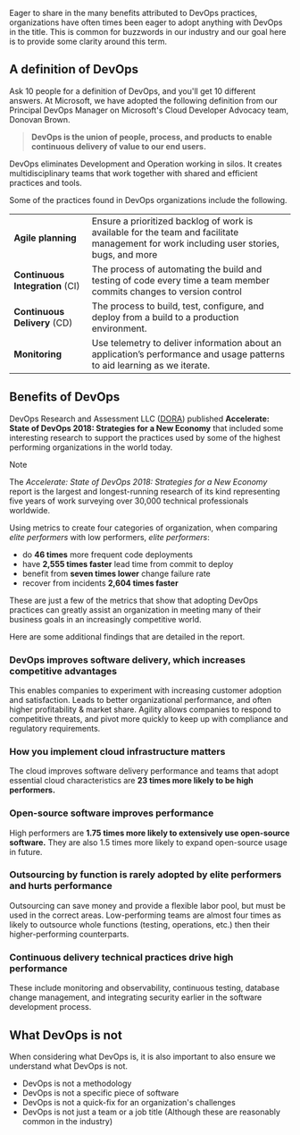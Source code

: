Eager to share in the many benefits attributed to DevOps practices, organizations have often times been eager to adopt anything with DevOps in the title. This is common for buzzwords in our industry and our goal here is to provide some clarity around this term.

## A definition of DevOps

Ask 10 people for a definition of DevOps, and you'll get 10 different answers. At Microsoft, we have adopted the following definition from our Principal DevOps Manager on Microsoft's Cloud Developer Advocacy team, Donovan Brown.

> **DevOps is the union of people, process, and products to enable continuous delivery of value to our end users.**

DevOps eliminates Development and Operation working in silos. It creates multidisciplinary teams that work together with shared and efficient practices and tools.

Some of the practices found in DevOps organizations include the following.

| | |
|-|-|
| **Agile planning** | Ensure a prioritized backlog of work is available for the team and facilitate management for work including user stories, bugs, and more |
| **Continuous Integration** (CI) | The process of automating the build and testing of code every time a team member commits changes to version control |
| **Continuous Delivery** (CD) | The process to build, test, configure, and deploy from a build to a production environment. |
| **Monitoring** | Use telemetry to deliver information about an application’s performance and usage patterns to aid learning as we iterate. |


## Benefits of DevOps

DevOps Research and Assessment LLC ([DORA](https://devops-research.com/)) published **Accelerate: State of DevOps 2018: Strategies for a New Economy** that included some interesting research to support the practices used by some of the highest performing organizations in the world today. 

> [!NOTE]
> The _Accelerate: State of DevOps 2018: Strategies for a New Economy_ report is the largest and longest-running research of its kind representing five years of work surveying over 30,000 technical professionals worldwide.

Using metrics to create four categories of organization, when comparing _elite performers_ with low performers, _elite performers_:

- do **46 times** more frequent code deployments
- have **2,555 times faster** lead time from commit to deploy
- benefit from **seven times lower** change failure rate
- recover from incidents **2,604 times faster**

These are just a few of the metrics that show that adopting DevOps practices can greatly assist an organization in meeting many of their business goals in an increasingly competitive world.

Here are some additional findings that are detailed in the report.

### DevOps improves software delivery, which increases competitive advantages

This enables companies to experiment with increasing customer adoption and satisfaction. Leads to better organizational performance, and often higher profitability & market share. Agility allows companies to respond to competitive threats, and pivot more quickly to keep up with compliance and regulatory requirements.

### How you implement cloud infrastructure matters

The cloud improves software delivery performance and teams that adopt essential cloud characteristics are **23 times more likely to be high performers.**

### Open-source software improves performance

High performers are **1.75 times more likely to extensively use open-source software.** They are also 1.5 times more likely to expand open-source usage in future.

### Outsourcing by function is rarely adopted by elite performers and hurts performance

Outsourcing can save money and provide a flexible labor pool, but must be used in the correct areas. Low-performing teams are almost four times as likely to outsource whole functions (testing, operations, etc.) then their higher-performing counterparts.

### Continuous delivery technical practices drive high performance

These include monitoring and observability, continuous testing, database change management, and integrating security earlier in the software development process.

## What DevOps is not

When considering what DevOps is, it is also important to also ensure we understand what DevOps is not.

- DevOps is not a methodology
- DevOps is not a specific piece of software
- DevOps is not a quick-fix for an organization's challenges
- DevOps is not just a team or a job title (Although these are reasonably common in the industry)